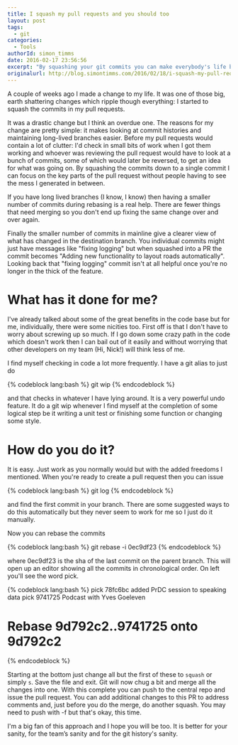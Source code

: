 ```yaml
---
title: I squash my pull requests and you should too
layout: post
tags:
  - git
categories:
  - Tools
authorId: simon_timms
date: 2016-02-17 23:56:56 
excerpt: "By squashing your git commits you can make everybody's life better except for Idi Amin"
originalurl: http://blog.simontimms.com/2016/02/18/i-squash-my-pull-requests-and-you-should-too/
---
```


A couple of weeks ago I made a change to my life. It was one of those big, earth shattering changes which ripple though everything: I started to squash the commits in my pull requests.

It was a drastic change but I think an overdue one. The reasons for my change are pretty simple: it makes looking at commit histories and maintaining long-lived branches easier. Before my pull requests would contain a lot of clutter: I'd check in small bits of work when I got them working and whoever was reviewing the pull request would have to look at a bunch of commits, some of which would later be reversed, to get an idea for what was going on. By squashing the commits down to a single commit I can focus on the key parts of the pull request without people having to see the mess I generated in between. 

If you have long lived branches (I know, I know) then having a smaller number of commits during rebasing is a real help. There are fewer things that need merging so you don't end up fixing the same change over and over again. 

Finally the smaller number of commits in mainline give a clearer view of what has changed in the destination branch. You individual commits might just have messages like "fixing logging" but when squashed into a PR the commit becomes "Adding new functionality to layout roads automatically". Looking back that "fixing logging" commit isn't at all helpful once you're no longer in the thick of the feature. 

# What has it done for me?

I've already talked about some of the great benefits in the code base but for me, individually, there were some nicities too. First off is that I don't have to worry about screwing up so much. If I go down some crazy path in the code which doesn't work then I can bail out of it easily and without worrying that other developers on my team (Hi, Nick!) will think less of me. 

I find myself checking in code a lot more frequently. I have a git alias to just do 

{% codeblock lang:bash %}
git wip
{% endcodeblock %}


and that checks in whatever I have lying around. It is a very powerful undo feature. It do a git wip whenever I find myself at the completion of some logical step be it writing a unit test or finishing some function or changing some style.  

# How do you do it?

It is easy. Just work as you normally would but with the added freedoms I mentioned. When you're ready to create a pull request then you can issue

{% codeblock lang:bash %}
git log
{% endcodeblock %}

and find the first commit in your branch. There are some suggested ways to do this automatically but they never seem to work for me so I just do it manually. 

Now you can rebase the commits

{% codeblock lang:bash %}
git rebase -i 0ec9df23
{% endcodeblock %}

where 0ec9df23 is the sha of the last commit on the parent branch. This will open up an editor showing all the commits in chronological order. On left you'll see the word pick. 

{% codeblock lang:bash %}
pick 78fc6bc added PrDC session to speaking data
pick 9741725 Podcast with Yves Goeleven

# Rebase 9d792c2..9741725 onto 9d792c2
{% endcodeblock %}

Starting at the bottom just change all but the first of these to `squash` or simply `s`. Save the file and exit. Git will now chug a bit and merge all the changes into one. With this complete you can push to the central repo and issue the pull request. You can add additional changes to this PR to address comments and, just before you do the merge, do another squash. You may need to push with -f but that's okay, this time. 

I'm a big fan of this approach and I hope you will be too. It is better for your sanity, for the team’s sanity and for the git history's sanity.
